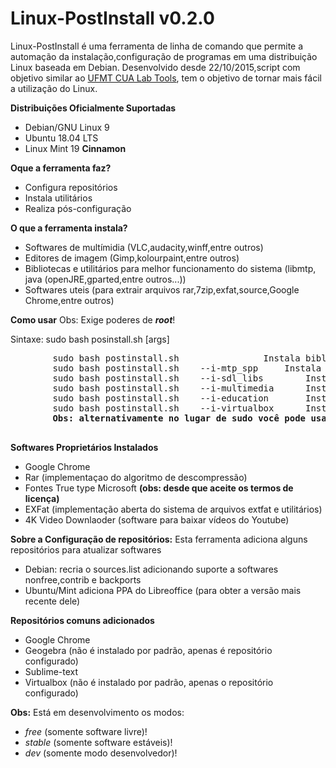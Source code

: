 # Linux-PostInstall v0.2.0
<p>
	Linux-PostInstall é uma ferramenta de linha de comando que permite a automação da instalação,configuração de programas em uma distribuição Linux baseada em Debian.
	Desenvolvido desde 22/10/2015,script com objetivo similar ao <a href="https://github.com/DanielOliveiraSouza/ufmt-cua-lab-tools"> UFMT CUA Lab Tools</a>, tem o  objetivo de tornar mais fácil a utilização do Linux.
</p>

**Distribuições  Oficialmente Suportadas**
<ul>
	<li>Debian/GNU Linux 9</li>
	<li>Ubuntu 18.04 LTS</li>
	<li>Linux Mint 19 <strong>Cinnamon</strong></li>
</ul>		

**Oque a ferramenta faz?**
<ul>
	<li>Configura repositórios</li>
	<li>Instala utilitários</li>
	<li>Realiza pós-configuração</li>
</ul> 

**O que a ferramenta instala?**
<ul>
	<li>Softwares de multímidia (VLC,audacity,winff,entre outros)</li>
	<li>Editores de imagem (Gimp,kolourpaint,entre outros)</li>
	<li>Bibliotecas e utilitários para melhor funcionamento do sistema (libmtp, java (openJRE,gparted,entre outros...))</li>
	<li>Softwares  uteis (para extrair arquivos rar,7zip,exfat,source,Google Chrome,entre outros)</li>
</ul>


**Como usar**
	Obs: Exige poderes de ***root***!
<p>
	Sintaxe: sudo bash posinstall.sh [args]
	<pre>
		sudo bash postinstall.sh 				Instala bibliotecas e softwares úteis (incluindo o Google Chrome)
		sudo bash postinstall.sh 	--i-mtp_spp		Instala bibliotecas MTP
		sudo bash postinstall.sh 	--i-sdl_libs		Instala bibliotecas SDL
		sudo bash postinstall.sh 	--i-multimedia		Instala Softwares de multimídia
		sudo bash postinstall.sh 	--i-education		Instala o Geogebra (atualizado)
		sudo bash postinstall.sh 	--i-virtualbox		Instala e configura o Virtuabox (versão 6) (desde que aceite a licença)
		<strong>Obs: alternativamente no lugar de sudo você pode usar o PKEXEC</strong>
	</pre>
</p>

**Softwares Proprietários Instalados**
<ul>
	<li>Google Chrome</li>
	<li>Rar (implementaçao do algoritmo de descompressão)</li>
	<li>Fontes True type Microsoft <strong> (obs: desde que aceite os termos de licença)</strong></li>
	<li>EXFat (implementação aberta do sistema de arquivos extfat e utilitários)
	<li>4K Video Downlaoder (software para baixar vídeos do Youtube)</li>
</ul>

	

**Sobre a Configuração de repositórios:**
Esta ferramenta adiciona alguns repositórios para atualizar softwares
<ul>
	<li>Debian: recria o sources.list adicionando suporte a softwares nonfree,contrib e backports </li>
	<li>Ubuntu/Mint  adiciona  PPA do Libreoffice (para obter a versão mais recente dele)
</ul>

**Repositórios comuns adicionados**
<ul>
	<li>Google Chrome</li>
	<li>Geogebra (não é instalado por padrão, apenas é repositório configurado)</li>
	<li>Sublime-text</li>
	<li>Virtualbox (não é instalado por padrão, apenas o repositório configurado)</li>
</ul>

<p>
<strong>Obs:</strong>  Está em desenvolvimento os modos:
<ul>
	<li><em>free</em>  (somente software livre)!</li>
	<li><em>stable</em> (somente software estáveis)!</li>
	<li><em>dev</em> (somente modo desenvolvedor)! </li>
</ul>
</p>